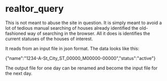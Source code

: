 # realtor_query

This is not meant to abuse the site in question. It is simply meant to avoid a lot of tedious manual searching of houses already identified the old-fashioned way of searching in the browser. All it does is identifies the current statuses of the houses of interest.

It reads from an input file in json format. The data looks like this:

{"name":"1234-A-St_City_ST_00000_M00000-00000","status":"active"}

The output file for one day can be renamed and become the input file for the next day.
